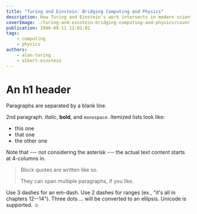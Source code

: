 ```yaml
---
title: "Turing and Einstein: Bridging Computing and Physics"
description: How Turing and Einstein's work intersects in modern scientific applications.
coverImage: ./turing-and-einstein-bridging-computing-and-physics/cover.jpg
publication: 1946-09-11 12:01:01
tags: 
    - computing
    - physics
authors: 
    - alan-turing
    - albert-einstein
---
```




# An h1 header

Paragraphs are separated by a blank line.

2nd paragraph. *Italic*, **bold**, and `monospace`. Itemized lists
look like:

  * this one
  * that one
  * the other one

Note that --- not considering the asterisk --- the actual text
content starts at 4-columns in.

> Block quotes are
> written like so.
>
> They can span multiple paragraphs,
> if you like.

Use 3 dashes for an em-dash. Use 2 dashes for ranges (ex., "it's all
in chapters 12--14"). Three dots ... will be converted to an ellipsis.
Unicode is supported. ☺
